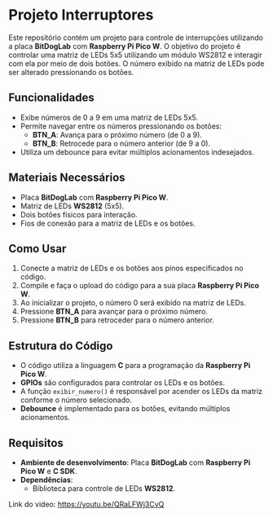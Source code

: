 # Projeto Interruptores

Este repositório contém um projeto para controle de interrupções utilizando a placa **BitDogLab** com **Raspberry Pi Pico W**. O objetivo do projeto é controlar uma matriz de LEDs 5x5 utilizando um módulo WS2812 e interagir com ela por meio de dois botões. O número exibido na matriz de LEDs pode ser alterado pressionando os botões.

## Funcionalidades

- Exibe números de 0 a 9 em uma matriz de LEDs 5x5.
- Permite navegar entre os números pressionando os botões:
  - **BTN_A**: Avança para o próximo número (de 0 a 9).
  - **BTN_B**: Retrocede para o número anterior (de 9 a 0).
- Utiliza um debounce para evitar múltiplos acionamentos indesejados.

## Materiais Necessários

- Placa **BitDogLab** com **Raspberry Pi Pico W**.
- Matriz de LEDs **WS2812** (5x5).
- Dois botões físicos para interação.
- Fios de conexão para a matriz de LEDs e os botões.

## Como Usar

1. Conecte a matriz de LEDs e os botões aos pinos especificados no código.
2. Compile e faça o upload do código para a sua placa **Raspberry Pi Pico W**.
3. Ao inicializar o projeto, o número 0 será exibido na matriz de LEDs.
4. Pressione **BTN_A** para avançar para o próximo número.
5. Pressione **BTN_B** para retroceder para o número anterior.

## Estrutura do Código

- O código utiliza a linguagem **C** para a programação da **Raspberry Pi Pico W**.
- **GPIOs** são configurados para controlar os LEDs e os botões.
- A função `exibir_numero()` é responsável por acender os LEDs da matriz conforme o número selecionado.
- **Debounce** é implementado para os botões, evitando múltiplos acionamentos.

## Requisitos

- **Ambiente de desenvolvimento**: Placa **BitDogLab** com **Raspberry Pi Pico W** e **C SDK**.
- **Dependências**:
  - Biblioteca para controle de LEDs **WS2812**.

Link do video: https://youtu.be/QRaLFWj3CvQ
